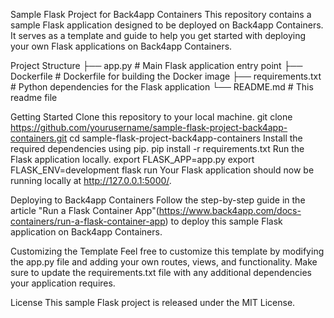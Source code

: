 Sample Flask Project for Back4app Containers
This repository contains a sample Flask application designed to be deployed on Back4app Containers. It serves as a template and guide to help you get started with deploying your own Flask applications on Back4app Containers.

Project Structure
├── app.py # Main Flask application entry point ├── Dockerfile # Dockerfile for building the Docker image ├── requirements.txt # Python dependencies for the Flask application └── README.md # This readme file

Getting Started
Clone this repository to your local machine.
git clone https://github.com/yourusername/sample-flask-project-back4app-containers.git
cd sample-flask-project-back4app-containers
Install the required dependencies using pip.
pip install -r requirements.txt
Run the Flask application locally.
export FLASK_APP=app.py
export FLASK_ENV=development
flask run
Your Flask application should now be running locally at http://127.0.0.1:5000/.

Deploying to Back4app Containers Follow the step-by-step guide in the article "Run a Flask Container App"(https://www.back4app.com/docs-containers/run-a-flask-container-app) to deploy this sample Flask application on Back4app Containers.

Customizing the Template Feel free to customize this template by modifying the app.py file and adding your own routes, views, and functionality. Make sure to update the requirements.txt file with any additional dependencies your application requires.

License This sample Flask project is released under the MIT License.